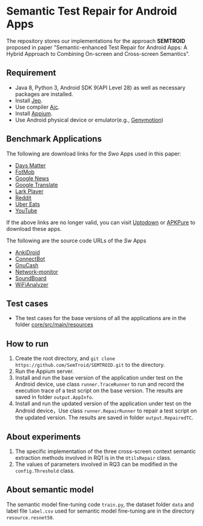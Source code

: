 # Semantic Test Repair for Android Apps

The repository stores our implementations for the approach **SEMTROID**  proposed in paper "Semantic-enhanced Test Repair for Android Apps: A Hybrid
Approach to Combining On-screen and Cross-screen Semantics".

## Requirement

- Java 8, Python 3, Android SDK 9(API Level 28) as well as necessary packages are installed.
- Install [Jep](https://github.com/ninia/jep/).
- Use compiler [Ajc](https://github.com/eclipse/org.aspectj/releases).
- Install [Appium](https://github.com/appium/appium).
- Use Android physical device or emulator(e.g., [Genymotion](https://www.genymotion.com/))

## Benchmark Applications

The following are download links for the _Swo_ Apps used in this paper:

- [Days Matter](https://days-matter.en.uptodown.com/android)
- [FotMob](https://soccer-scores.en.uptodown.com/android)
- [Google News](https://google-play-newsstand.en.uptodown.com/android)
- [Google Translate](https://traductor-de-google.en.uptodown.com/android)
- [Lark Player](https://lark-player-video-and-music-player.en.uptodown.com/android)
- [Reddit](https://reddit-official-app.en.uptodown.com/android/versions)
- [Uber Eats](https://ubereats.en.uptodown.com/android)
- [YouTube](https://youtube.en.uptodown.com/android)

If the above links are no longer valid, you can visit [Uptodown](https://www.uptodown.com/) or [APKPure](https://apkpure.com/) to download these apps.

The following are the source code URLs of the _Sw_ Apps

- [AnkiDroid](https://github.com/ankidroid/Anki-Android)
- [ConnectBot](https://github.com/connectbot/connectbot)
- [GnuCash](https://github.com/codinguser/gnucash-android)
- [Network-monitor](https://github.com/caarmen/network-monitor)
- [SoundBoard](https://github.com/meonwax/soundboard)
- [WiFiAnalyzer](https://github.com/VREMSoftwareDevelopment/WifiAnalyzer)

## Test cases

- The test cases for the base versions of all the applications are in the folder [core/src/main/resources](https://github.com/SemTroid/SEMTROID/tree/master/core/src/main/resources)

## How to run

1. Create the root directory, and `git clone https://github.com/SemTroid/SEMTROID.git` to the directory.
2. Run the Appium server.
3. Install and run the base version of the application under test on the Android device, use class `runner.TraceRunner` to run and record the execution trace of a test script on the base version. The results are saved in folder `output.AppInfo`.
4. Install and run the updated version of the application under test on the Android device，Use class `runner.RepairRunner` to repair a test script on the updated version. The results are saved in folder `output.RepairedTC`.

## About experiments

1. The specific implementation of the three cross-screen context semantic extraction methods involved in RQ1 is in the `UtilsRepair` class.
2. The values of parameters involved in RQ3 can be modified in the `config.Threshold` class.

## About semantic model

The semantic model fine-tuning code `train.py`, the dataset folder `data` and label file `label.csv` used for semantic model fine-tuning are in the directory `resource.resnet50`.



 

